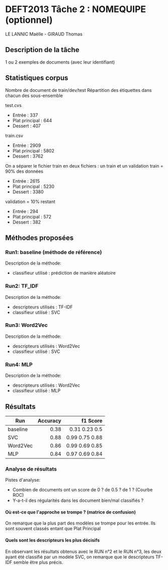 # DEFT2013 Tâche 2 : NOMEQUIPE (optionnel)
LE LANNIC Maëlle - GIRAUD Thomas

## Description de la tâche
1 ou 2 exemples de documents (avec leur identifiant)

## Statistiques corpus
Nombre de document de train/dev/test
Répartition des étiquettes dans chacun des sous-ensemble

test.cvs
- Entrée : 337
- Plat principal : 644
- Dessert : 407

train.csv
- Entrée : 2909
- Plat principal : 5802
- Dessert : 3762

On a séparer le fichier train en deux fichiers : un train et un validation
train = 90% des données 
- Entrée : 2615
- Plat principal : 5230
- Dessert : 3380

validation = 10% restant
- Entrée : 294
- Plat principal : 572
- Dessert : 382

## Méthodes proposées
### Run1: baseline (méthode de référence)
Description de la méthode:
- classifieur utilisé : prédiction de manière aléatoire

### Run2: TF_IDF 
Description de la méthode:
- descripteurs utilisés : TF-IDF
- classifieur utilisé : SVC 

### Run3: Word2Vec
Description de la méthode:
- descripteurs utilisés : Word2Vec
- classifieur utilisé : SVC

### Run4: MLP
Description de la méthode:
- descripteurs utilisés : Word2Vec
- classifieur utilisé : MLP

## Résultats
| Run                | Accuracy |     f1 Score   |
| ------------------ | --------:| --------------:|
| baseline           |   0.38   | 0.31 0.23 0.5  |
| SVC                |   0.88   | 0.99 0.75 0.88 |
| Word2Vec           |   0.86   | 0.99 0.69 0.85 |
| MLP                |   0.84   | 0.97 0.69 0.84 |

### Analyse de résultats
Pistes d'analyse:
* Combien de documents ont un score de 0 ? de 0.5 ? de 1 ? (Courbe ROC)
* Y-a-t-il des régularités dans les document bien/mal classifiés ?

#### Où est-ce que l'approche se trompe ? (matrice de confusion)
On remarque que la plus part des modèles se trompe pour les entrée. Ils sont souvent classés entant que Plat Principal 

#### Quels sont les descripteurs les plus décisifs 
En observant les résultats obtenus avec le RUN n°2 et le RUN n°3, les deux ayant été classifié par un modèle SVC, on remarque que le descripteurs TF-IDF semble être plus précis. 